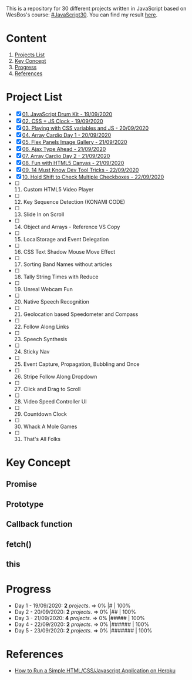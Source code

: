 This is a repository for 30 different projects written in JavaScript based on WesBos's course: [#JavaScript30](https://javascript30.com). You can find my result [here](https://javascript30project.herokuapp.com).
# Content
1. [Projects List](#project-list)
2. [Key Concept](#key-concept)
3. [Progress](#progress)
4. [References](#references)

# Project List
- [X] [01. JavaScript Drum Kit - 19/09/2020](https://github.com/capkimquang/javascript30/tree/master/challenge/01)
- [X] [02. CSS + JS Clock - 19/09/2020](https://github.com/capkimquang/javascript30/tree/master/challenge/02)
- [X] [03. Playing with CSS variables and JS - 20/09/2020](https://github.com/capkimquang/javascript30/tree/master/challenge/03)
- [X] [04. Array Cardio Day 1 - 20/09/2020](https://github.com/capkimquang/javascript30/tree/master/challenge/04)
- [X] [05. Flex Panels Image Gallery - 21/09/2020](https://github.com/capkimquang/javascript30/tree/master/challenge/05)
- [X] [06. Ajax Type Ahead - 21/09/2020](https://github.com/capkimquang/javascript30/tree/master/challenge/06)
- [X] [07. Array Cardio Day 2 - 21/09/2020](https://github.com/capkimquang/javascript30/tree/master/challenge/07)
- [X] [08. Fun with HTML5 Canvas - 21/09/2020](https://github.com/capkimquang/javascript30/tree/master/challenge/08)
- [X] [09. 14 Must Know Dev Tool Tricks - 22/09/2020](https://github.com/capkimquang/javascript30/tree/master/challenge/09)
- [X] [10. Hold Shift to Check Multiple Checkboxes - 22/09/2020](https://github.com/capkimquang/javascript30/tree/master/challenge/010)
- [ ] 11. Custom HTML5 Video Player
- [ ] 12. Key Sequence Detection (KONAMI CODE)
- [ ] 13. Slide In on Scroll
- [ ] 14. Object and Arrays - Reference VS Copy
- [ ] 15. LocalStorage and Event Delegation
- [ ] 16. CSS Text Shadow Mouse Move Effect
- [ ] 17. Sorting Band Names without articles
- [ ] 18. Tally String Times with Reduce
- [ ] 19. Unreal Webcam Fun
- [ ] 20. Native Speech Recognition
- [ ] 21. Geolocation based Speedometer and Compass
- [ ] 22. Follow Along Links
- [ ] 23. Speech Synthesis
- [ ] 24. Sticky Nav
- [ ] 25. Event Capture, Propagation, Bubbling and Once
- [ ] 26. Stripe Follow Along Dropdown
- [ ] 27. Click and Drag to Scroll
- [ ] 28. Video Speed Controller UI
- [ ] 29. Countdown Clock
- [ ] 30. Whack A Mole Games
- [ ] 31. That's All Folks

# Key Concept
## Promise
## Prototype
## Callback function
## fetch()
## this

# Progress
- Day 1 - 19/09/2020: **2** *projects*.  => 0% |#                   | 100%
- Day 2 - 20/09/2020: **2** *projects*.  => 0% |##                  | 100%
- Day 3 - 21/09/2020: **4** *projects*.  => 0% |#####               | 100%
- Day 4 - 22/09/2020: **2** *projects*.  => 0% |######              | 100%
- Day 5 - 23/09/2020: **2** *projects*.  => 0% |#######             | 100%

# References
- [How to Run a Simple HTML/CSS/Javascript Application on Heroku](https://medium.com/@winnieliang/how-to-run-a-simple-html-css-javascript-application-on-heroku-4e664c541b0b)
